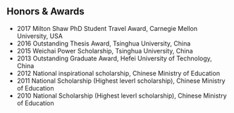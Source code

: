 <section class="thirteen columns" markdown="1">

# Honors & Awards

* 2017 Milton Shaw PhD Student Travel Award, Carnegie Mellon University, USA 
* 2016 Outstanding Thesis Award, Tsinghua University, China
* 2015 Weichai Power Scholarship, Tsinghua University, China
* 2013 Outstanding Graduate Award, Hefei University of Technology, China
* 2012 National inspirational scholarship, Chinese Ministry of Education
* 2011 National Scholarship (Highest leverl scholarship), Chinese Ministry of Education
* 2010 National Scholarship (Highest leverl scholarship), Chinese Ministry of Education



</section>